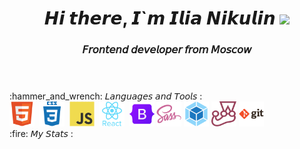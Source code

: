 <html>
<head></head>
<body>
  <header>
    <h1 align="center">𝙃𝙞 𝙩𝙝𝙚𝙧𝙚, 𝙄`𝙢 𝙄𝙡𝙞𝙖 𝙉𝙞𝙠𝙪𝙡𝙞𝙣
    <img src="https://github.com/blackcater/blackcater/raw/main/images/Hi.gif" height="32"/> </h1>
    <h3 align="center">𝘍𝘳𝘰𝘯𝘵𝘦𝘯𝘥 𝘥𝘦𝘷𝘦𝘭𝘰𝘱𝘦𝘳 𝘧𝘳𝘰𝘮 𝘔𝘰𝘴𝘤𝘰𝘸</h3>
  </header>
  <main>
    <section>
      :hammer_and_wrench: 𝘓𝘢𝘯𝘨𝘶𝘢𝘨𝘦𝘴 𝘢𝘯𝘥 𝘛𝘰𝘰𝘭𝘴 :
<div>
  <img src="https://github.com/devicons/devicon/blob/master/icons/html5/html5-original.svg" title="HTML5" alt="HTML" width="40" height="40"/>&nbsp;
  <img src="https://github.com/devicons/devicon/blob/master/icons/css3/css3-plain-wordmark.svg"  title="CSS3" alt="CSS" width="40" height="40"/>&nbsp;
  <img src="https://github.com/devicons/devicon/blob/master/icons/javascript/javascript-original.svg" title="JavaScript" alt="JavaScript" width="40" height="40"/>&nbsp;
  <img src="https://github.com/devicons/devicon/blob/master/icons/react/react-original-wordmark.svg" title="React" alt="React" width="40" height="40"/>&nbsp;
  <img src="https://github.com/devicons/devicon/blob/master/icons/bootstrap/bootstrap-original.svg" title="Bootstrap" **alt="Bootstrap" width="40" height="40"/>
  <img src="https://github.com/devicons/devicon/blob/master/icons/sass/sass-original.svg" title="Sass" **alt="Sass" width="40" height="40"/>
  <img src="https://github.com/devicons/devicon/blob/master/icons/webpack/webpack-original.svg" title="webpack" **alt="Webpack" width="40" height="40"/>
  <img src="https://github.com/devicons/devicon/blob/master/icons/jest/jest-plain.svg" title="jest" **alt="Jest" width="40" height="40"/>
  <img src="https://github.com/devicons/devicon/blob/master/icons/git/git-original-wordmark.svg" title="Git" **alt="Git" width="40" height="40"/> 
</div>
    </section>
    <section>
      :fire: 𝘔𝘺 𝘚𝘵𝘢𝘵𝘴 : 
    </section>
  </main>
</body>
</html>
